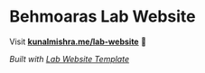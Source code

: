 
# Behmoaras Lab Website

Visit **[kunalmishra.me/lab-website](http://kunalmishra.me/lab-website)** 🚀

_Built with [Lab Website Template](https://greene-lab.gitbook.io/lab-website-template-docs)_
